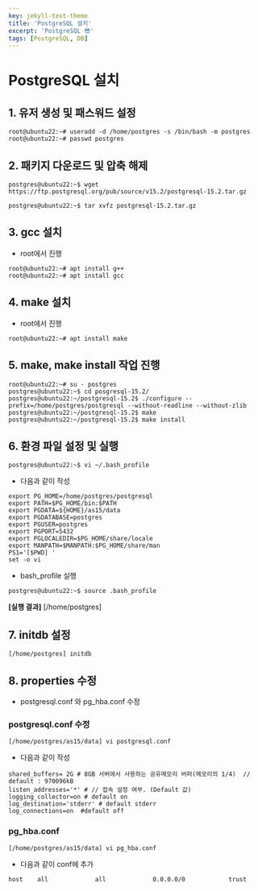 ```yaml
---
key: jekyll-text-theme
title: 'PostgreSQL 설치'
excerpt: 'PostgreSQL 😎'
tags: [PostgreSQL, DB]
---
```


# PostgreSQL 설치

## 1. 유저 생성 및 패스워드 설정

```
root@ubuntu22:~# useradd -d /home/postgres -s /bin/bash -m postgres
root@ubuntu22:~# passwd postgres
```

## 2. 패키지 다운로드 및 압축 해제

```
postgres@ubuntu22:~$ wget https://ftp.postgresql.org/pub/source/v15.2/postgresql-15.2.tar.gz

postgres@ubuntu22:~$ tar xvfz postgresql-15.2.tar.gz
```

## 3. gcc 설치

* root에서 진행

```
root@ubuntu22:~# apt install g++
root@ubuntu22:~# apt install gcc
```

## 4. make 설치

* root에서 진행

```
root@ubuntu22:~# apt install make
```

## 5. make, make install 작업 진행

```
root@ubuntu22:~# su - postgres  
postgres@ubuntu22:~$ cd posgresql-15.2/  
postgres@ubuntu22:~/postgresql-15.2$ ./configure --prefix=/home/postgres/postgresql --without-readline --without-zlib  
postgres@ubuntu22:~/postgresql-15.2$ make  
postgres@ubuntu22:~/postgresql-15.2$ make install  
```

## 6. 환경 파일 설정 및 실행

```
postgres@ubuntu22:~$ vi ~/.bash_profile
```

* 다음과 같이 작성

```
export PG_HOME=/home/postgres/postgresql
export PATH=$PG_HOME/bin:$PATH
export PGDATA=${HOME}/as15/data
export PGDATABASE=postgres
export PGUSER=postgres
export PGPORT=5432
export PGLOCALEDIR=$PG_HOME/share/locale
export MANPATH=$MANPATH:$PG_HOME/share/man
PS1='[$PWD] '
set -o vi
```

* bash_profile 실행

```
postgres@ubuntu22:~$ source .bash_profile
```

**[실행 결과]**
[/home/postgres] 

## 7. initdb 설정

```
[/home/postgres] initdb
```

## 8. properties 수정
* postgresql.conf 와 pg_hba.conf 수정

### postgresql.conf 수정

```
[/home/postgres/as15/data] vi postgresql.conf
```

* 다음과 같이 작성

```
shared_buffers= 2G # 8GB 서버에서 사용하는 공유메모리 버퍼(메모리의 1/4)  // default : 970096kB  
listen_addresses='*' # // 접속 설정 여부. (Default 값)  
logging_collector=on # default on  
log_destination='stderr' # default stderr  
log_connections=on  #default off  
```

### pg_hba.conf

```
[/home/postgres/as15/data] vi pg_hba.conf
```

* 다음과 같이 conf에 추가

```
host    all             all             0.0.0.0/0            trust
```

